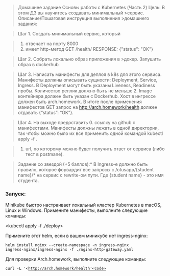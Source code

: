>Домашнее задание
>Основы работы с Kubernetes (Часть 2)
>Цель:
>В этом ДЗ вы научитесь создавать минимальный >сервис.
>Описание/Пошаговая инструкция выполнения >домашнего задания:

>Шаг 1. Создать минимальный сервис, который

>1. отвечает на порту 8000
>2. имеет http-метод
>   GET /health/
>   RESPONSE: {"status": "OK"}

>Шаг 2. Cобрать локально образ приложения в >докер.
Запушить образ в dockerhub

>Шаг 3. Написать манифесты для деплоя в k8s для этого сервиса.
Манифесты должны описывать сущности: Deployment, Service, Ingress.
В Deployment могут быть указаны Liveness, Readiness пробы.
Количество реплик должно быть не меньше 2. Image контейнера должен быть указан с Dockerhub.
Хост в ингрессе должен быть arch.homework. В итоге после применения манифестов GET запрос на <http://arch.homework/health> должен отдавать {“status”: “OK”}.

>Шаг 4. На выходе предоставить
>0. ссылку на github c манифестами. Манифесты должны лежать в одной директории, так чтобы можно было их все применить одной командой kubectl apply -f .

>1. url, по которому можно будет получить ответ от сервиса (либо тест в postmanе).

>Задание со звездой (+5 баллов):*
В Ingress-е должно быть правило, которое форвардит все запросы с /otusapp/{student name}/* на сервис с rewrite-ом пути. Где {student name} - это имя студента.

### Запуск:

<p>Minikube быстро настраивает локальный кластер Kubernetes в macOS, Linux и Windows. Примените манифесты, выполните следующие команды:</p>

<kubectl apply -f ./deploy>

<p>Примените этот helm, если в вашем миникубе нет ingress-nginx:</p>

<code>helm install nginx --create-namespace -n ingress-nginx ingress-nginx/ingress-nginx -f ./nginx-http-gateway.yaml</code>

<p>Для проверки Arch.homework, выполните следующие команды:</p>

<code>curl -L '<http://arch.homework/health'<code>
